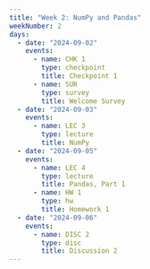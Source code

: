```yaml
---
title: "Week 2: NumPy and Pandas"
weekNumber: 2
days:
  - date: "2024-09-02"
    events:
      - name: CHK 1
        type: checkpoint
        title: Checkpoint 1
      - name: SUR
        type: survey
        title: Welcome Survey
  - date: "2024-09-03"
    events:
      - name: LEC 3
        type: lecture
        title: NumPy
  - date: "2024-09-05"
    events:
      - name: LEC 4
        type: lecture
        title: Pandas, Part 1
      - name: HW 1
        type: hw
        title: Homework 1
  - date: "2024-09-06"
    events:
      - name: DISC 2
        type: disc
        title: Discussion 2
---
```

